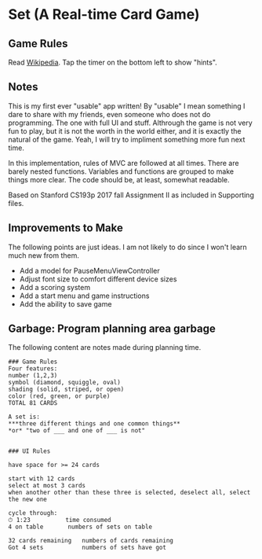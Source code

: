 #  Set (A Real-time Card Game)

## Game Rules

Read [Wikipedia](https://en.wikipedia.org/wiki/Set_(game)).
Tap the timer on the bottom left to show "hints".

## Notes

This is my first ever "usable" app written! By "usable" I mean something I dare to share with my friends, 
even someone who does not do programming. The one with full UI and stuff. Althrough the game is not 
very fun to play, but it is not the worth in the world either, and it is exactly the natural of the game. Yeah, 
I will try to impliment something more fun next time.

In this implementation, rules of MVC are followed at all times. There are barely nested functions. Variables 
and functions are grouped to make things more clear. The code should be, at least, somewhat readable.

Based on Stanford CS193p 2017 fall Assignment II as included in Supporting files.

## Improvements to Make

The following points are just ideas. I am not likely to do since I won't learn much new from them.

* Add a model for PauseMenuViewController
* Adjust font size to comfort different device sizes
* Add a scoring system
* Add a start menu and game instructions
* Add the ability to save game


## Garbage: Program planning area garbage
The following content are notes made during planning time.
```
### Game Rules
Four features: 
number (1,2,3)
symbol (diamond, squiggle, oval)
shading (solid, striped, or open)
color (red, green, or purple)
TOTAL 81 CARDS

A set is:
***three different things and one common things**
*or* "two of ___ and one of ___ is not"


### UI Rules

have space for >= 24 cards

start with 12 cards
select at most 3 cards
when another other than these three is selected, deselect all, select the new one

cycle through:
⏱ 1:23          time consumed
4 on table       numbers of sets on table

32 cards remaining   numbers of cards remaining
Got 4 sets           numbers of sets have got

```

